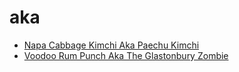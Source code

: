 # aka

 * [Napa Cabbage Kimchi Aka Paechu Kimchi](index/n/napa-cabbage-kimchi-aka-paechu-kimchi-51209010.json)
 * [Voodoo Rum Punch Aka The Glastonbury Zombie](index/v/voodoo-rum-punch-aka-the-glastonbury-zombie-51167600.json)
